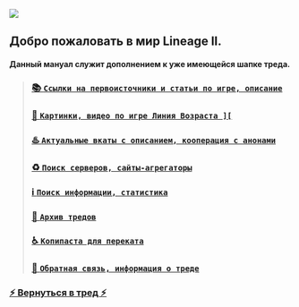 ![](pics/xoxoji.png)

## Добро пожаловать в мир Lineage II.

#### Данный мануал служит дополнением к уже имеющейся шапке треда.

> ### [📚 `Ссылки на первоисточники и статьи по игре, описание`](lore.md)
> 
> ### [🔮 `Картинки, видео по игре Линия Возраста ][`](arts.md)
> 
> ### [♨️ `Актуальные вкаты с описанием, кооперация c анонами`](cooperation.md)
> 
> ### [♻️ `Поиск серверов, сайты-агрегаторы`](servers.md)
> 
> ### [ℹ️ `Поиск информации, статистика`](info.md)
> 
> ### [📆 `Архив тредов`](archive.md)
> 
> ### [♿ `Копипаста для переката`](perekat.md)
> 
> ### [🔄 `Обратная связь, информация о треде`](fback.md)

### [⚡ Вернуться в тред ⚡](https://2ch.hk/vg/res/48821695.html)
